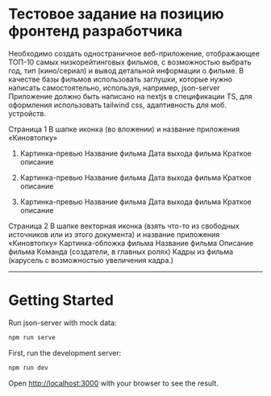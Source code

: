 # Тестовое задание на позицию фронтенд разработчика

Необходимо создать одностраничное веб-приложение, отображающее ТОП-10 самых низкорейтинговых фильмов, с возможностью выбрать год, тип (кино/сериал) и вывод детальной информации о фильме. В качестве базы фильмов использовать заглушки, которые нужно написать самостоятельно, используя, например, json-server
Приложение должно быть написано на nextjs в спецификации TS, для оформления использовать tailwind css, адаптивность для моб. устройств. 

Страница 1 
В шапке иконка (во вложении) и название приложения «Киновтопку»

1. Картинка-превью   Название фильма
                     Дата выхода фильма
                     Краткое описание
   
2. Картинка-превью   Название фильма
                     Дата выхода фильма
                     Краткое описание
   
3. Картинка-превью   Название фильма
                     Дата выхода фильма
                     Краткое описание

Страница 2
В шапке векторная иконка (взять что-то из свободных источников или из этого документа) и название приложения «Киновтопку»
Картинка-обложка фильма
Название фильма
Описание фильма
Команда (создатели, в главных ролях)
Кадры из фильма (карусель с возможностью увеличения кадра.)

_______


# Getting Started

Run json-server with mock data:

```bash
npm run serve

```

First, run the development server:

```bash
npm run dev

```

Open [http://localhost:3000](http://localhost:3000) with your browser to see the result.
